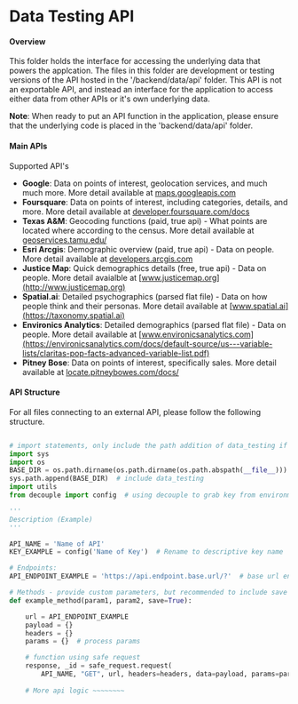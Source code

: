 # Data Testing API


#### Overview

This folder holds the interface for accessing the underlying data that powers the applcation. The files in this
folder are development or testing versions of the API hosted in the '/backend/data/api' folder. This API is not
an exportable API, and instead an interface for the application to access either data from other APIs or it's
own underlying data.

**Note**: When ready to put an API function in the application, please ensure that the underlying code is placed in the
'backend/data/api' folder.


#### Main APIs

Supported API's
- **Google**: Data on points of interest, geolocation services, and much much more. More detail available at [maps.googleapis.com](https://maps.googleapis.com)
- **Foursquare**: Data on points of interest, including categories, details, and more. More detail available at [developer.foursquare.com/docs](https://developer.foursquare.com/docs/api/endpoints)
- **Texas A&M**: Geocoding functions (paid, true api) - What points are located where according to the census. More detail available at [geoservices.tamu.edu/](https://geoservices.tamu.edu/)
- **Esri Arcgis**: Demographic overview (paid, true api) - Data on people. More detail available at [developers.arcgis.com](https://developers.arcgis.com)
- **Justice Map**: Quick demographics details (free, true api) - Data on people. More detail avaialble at [www.justicemap.org](http://www.justicemap.org)
- **Spatial.ai**: Detailed psychographics (parsed flat file) - Data on how people think and their personas. More detail available at [www.spatial.ai](https://taxonomy.spatial.ai)
- **Environics Analytics**: Detailed demographics (parsed flat file) - Data on people. More detail available at [www.environicsanalytics.com](https://environicsanalytics.com/docs/default-source/us---variable-lists/claritas-pop-facts-advanced-variable-list.pdf)
- **Pitney Bose**: Data on points of interest, specifically sales. More detail available at [locate.pitneybowes.com/docs/](locate.pitneybowes.com/docs/)

#### API Structure

For all files connecting to an external API, please follow the following structure.

```python

# import statements, only include the path addition of data_testing if using higher directory files
import sys
import os
BASE_DIR = os.path.dirname(os.path.dirname(os.path.abspath(__file__)))
sys.path.append(BASE_DIR)  # include data_testing
import utils
from decouple import config  # using decouple to grab key from environment

'''
Description (Example)
'''

API_NAME = 'Name of API'
KEY_EXAMPLE = config('Name of Key')  # Rename to descriptive key name

# Endpoints:
API_ENDPOINT_EXAMPLE = 'https://api.endpoint.base.url/?'  # base url endpoint

# Methods - provide custom parameters, but recommended to include save option to determine need to save in database or not. 
def example_method(param1, param2, save=True):  

    url = API_ENDPOINT_EXAMPLE
    payload = {}
    headers = {}
    params = {}  # process params

    # function using safe request 
    response, _id = safe_request.request(
        API_NAME, "GET", url, headers=headers, data=payload, params=params, api_field='name_of_key_field', safe=save)
    
    # More api logic ~~~~~~~~
```

